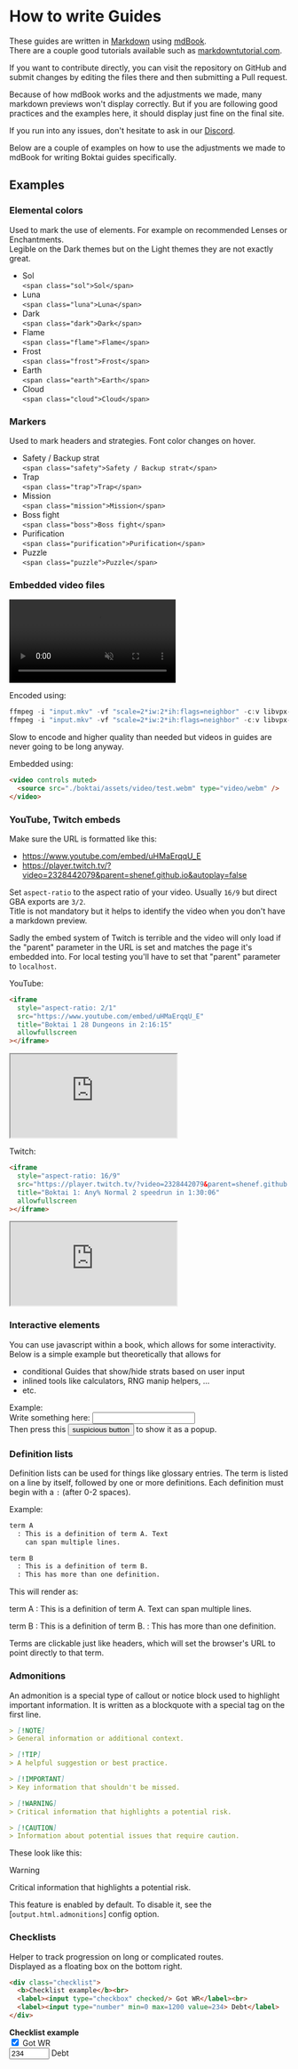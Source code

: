 # How to write Guides

These guides are written in [Markdown](https://en.wikipedia.org/wiki/Markdown) using [mdBook](https://rust-lang.github.io/mdBook/).  
There are a couple good tutorials available such as [markdowntutorial.com](https://www.markdowntutorial.com/).

If you want to contribute directly, you can visit the repository on GitHub and submit changes by editing the files there and then submitting a Pull request.

Because of how mdBook works and the adjustments we made, many markdown previews won't display correctly. But if you are following good practices and the examples here, it should display just fine on the final site.

If you run into any issues, don't hesitate to ask in our [Discord](https://discord.gg/0dUb9OmJrIrRPFGf).

Below are a couple of examples on how to use the adjustments we made to mdBook for writing Boktai guides specifically.

## Examples

### <span class="sol">Elemental</span> <span class="cloud">colors</span>

Used to mark the use of elements. For example on recommended Lenses or Enchantments.  
Legible on the Dark themes but on the Light themes they are not exactly great.

- <span class="sol">Sol</span>  
  `<span class="sol">Sol</span>`
- <span class="luna">Luna</span>  
  `<span class="luna">Luna</span>`
- <span class="dark">Dark</span>  
  `<span class="dark">Dark</span>`
- <span class="flame">Flame</span>  
  `<span class="flame">Flame</span>`
- <span class="frost">Frost</span>  
  `<span class="frost">Frost</span>`
- <span class="earth">Earth</span>  
  `<span class="earth">Earth</span>`
- <span class="cloud">Cloud</span>  
  `<span class="cloud">Cloud</span>`

### <span class="boss">Markers</span>

Used to mark headers and strategies. Font color changes on hover.

- <span class="safety">Safety / Backup strat</span>  
  `<span class="safety">Safety / Backup strat</span>`
- <span class="trap">Trap</span>  
  `<span class="trap">Trap</span>`
- <span class="mission">Mission</span>  
  `<span class="mission">Mission</span>`
- <span class="boss">Boss fight</span>  
  `<span class="boss">Boss fight</span>`
- <span class="purification">Purification</span>  
  `<span class="purification">Purification</span>`
- <span class="puzzle">Puzzle</span>  
  `<span class="puzzle">Puzzle</span>`

### Embedded video files

<video controls muted>
  <source src="./boktai/assets/video/bloodrust_puzzle.webm" type="video/webm" />
</video>

Encoded using:

```powershell
ffmpeg -i "input.mkv" -vf "scale=2*iw:2*ih:flags=neighbor" -c:v libvpx-vp9 -b:v 0 -crf 38 -row-mt 1 -deadline best -pix_fmt yuv420p -pass 1 -an -f null NUL &&
ffmpeg -i "input.mkv" -vf "scale=2*iw:2*ih:flags=neighbor" -c:v libvpx-vp9 -b:v 0 -crf 38 -row-mt 1 -deadline best -pix_fmt yuv420p -pass 2 -c:a libopus -b:a 96k "output.webm"
```

Slow to encode and higher quality than needed but videos in guides are never going to be long anyway.

Embedded using:

```html
<video controls muted>
  <source src="./boktai/assets/video/test.webm" type="video/webm" />
</video>
```

### YouTube, Twitch embeds

Make sure the URL is formatted like this:

- <https://www.youtube.com/embed/uHMaErqqU_E>
- <https://player.twitch.tv/?video=2328442079&parent=shenef.github.io&autoplay=false>

Set `aspect-ratio` to the aspect ratio of your video. Usually `16/9` but direct GBA exports are `3/2`.  
Title is not mandatory but it helps to identify the video when you don't have a markdown preview.

Sadly the embed system of Twitch is terrible and the video will only load if the "parent" parameter in the URL is set <span class="boss">and</span> matches the page it's embedded into. For local testing you'll have to set that "parent" parameter to `localhost`.

YouTube:

```html
<iframe
  style="aspect-ratio: 2/1"
  src="https://www.youtube.com/embed/uHMaErqqU_E"
  title="Boktai 1 28 Dungeons in 2:16:15"
  allowfullscreen
></iframe>
```

<iframe
  style="aspect-ratio: 2/1"
  src="https://www.youtube.com/embed/uHMaErqqU_E"
  title="Boktai 1 28 Dungeons in 2:16:15"
  allowfullscreen
></iframe>

Twitch:

```html
<iframe
  style="aspect-ratio: 16/9"
  src="https://player.twitch.tv/?video=2328442079&parent=shenef.github.io&autoplay=false"
  title="Boktai 1: Any% Normal 2 speedrun in 1:30:06"
  allowfullscreen
></iframe>
```

<iframe
  style="aspect-ratio: 16/9"
  src="https://player.twitch.tv/?video=2328442079&parent=shenef.github.io&autoplay=false"
  title="Boktai 1: Any% Normal 2 speedrun in 1:30:06"
  allowfullscreen
></iframe>

### Interactive elements

You can use javascript within a book, which allows for some interactivity.  
Below is a simple example but theoretically that allows for

- conditional Guides that show/hide strats based on user input
- inlined tools like calculators, RNG manip helpers, ...
- etc.

Example:  
Write something here: <input type="text" id="input_in_mdbook">  
Then press this
<button
  type="button"
  onclick="alert(document.getElementById('input_in_mdbook').value)" >
  suspicious button
</button>
to show it as a popup.

### Definition lists

Definition lists can be used for things like glossary entries. The term is listed on a line by itself, followed by one or more definitions. Each definition must begin with a `:` (after 0-2 spaces).

Example:

```md
term A
  : This is a definition of term A. Text
    can span multiple lines.

term B
  : This is a definition of term B.
  : This has more than one definition.
```

This will render as:

term A
  : This is a definition of term A. Text
    can span multiple lines.

term B
  : This is a definition of term B.
  : This has more than one definition.

Terms are clickable just like headers, which will set the browser's URL to point directly to that term.

### Admonitions

An admonition is a special type of callout or notice block used to highlight important information. It is written as a blockquote with a special tag on the first line.

```md
> [!NOTE]
> General information or additional context.

> [!TIP]
> A helpful suggestion or best practice.

> [!IMPORTANT]
> Key information that shouldn't be missed.

> [!WARNING]
> Critical information that highlights a potential risk.

> [!CAUTION]
> Information about potential issues that require caution.
```

These look like this:

> [!WARNING]
> Critical information that highlights a potential risk.

This feature is enabled by default.
To disable it, see the [`output.html.admonitions`] config option.

### Checklists

Helper to track progression on long or complicated routes.  
Displayed as a floating box on the bottom right.

```html
<div class="checklist">
  <b>Checklist example</b><br>
  <label><input type="checkbox" checked/> Got WR</label><br>
  <label><input type="number" min=0 max=1200 value=234> Debt</label>
</div>
```

<div class="checklist">
  <b>Checklist example</b><br>
  <label><input type="checkbox" checked/> Got WR</label><br>
  <label><input type="number" min=0 max=1200 value=234> Debt</label>
</div>
